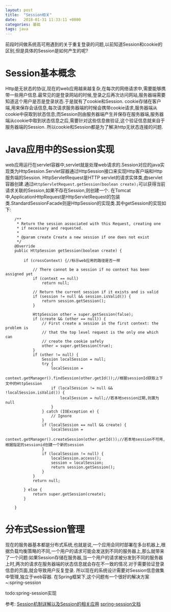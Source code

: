 ```yaml
---
layout: post
title:  "Session相关"
date:   2018-01-31 11:33:11 +0800
categories: 基础
tags: java
---
```


前段时间做系统高可用遇到的关于重复登录的问题,以前知道Session和cookie的区别,但是具体的Session是如何产生的呢?

# Session基本概念
Http是无状态的协议,现在的web应用越来越复杂,在每次的网络请求中,需要能够携带一些用户信息.最常见的是登录网站的时候,登录之后再次访问网站,服务器端需要知道这个用户是否是登录状态.于是就有了cookie和Session.
cookie存储在客户端,用来保存会话信息,每次请求服务器端的时候会携带cookie请求,服务器端从cookie中获取到状态信息;而Session则由服务器端产生并保存在服务器端,服务器端从cookie中取到状态信息之后,需要针对这些信息做验证,这个验证信息就来自于服务器端的Session.
所以cookie和Session都是为了解决http无状态连接的问题.

# Java应用中的Session实现
web应用运行在servlet容器中,servlet就是处理web请求的.Session对应的java实现类为HttpSession.Servlet容器通过HttpSession接口来实现Http客户端和Http服务端的Session.
HttpServletRequest是HTTP servlet的请求实体类,由servlet容器创建.通过`HttpServletRequest.getSession(boolean create);`可以获得当前请求关联的Session,如果不存在Session,则创建一个.
在Tomcat中,ApplicationHttpRequest是HttpServletRequest的包装类.StandardSessionFacade则是HttpSession的实现类.其中getSession的实现如下:

~~~
    /**
     * Return the session associated with this Request, creating one
     * if necessary and requested.
     *
     * @param create Create a new session if one does not exist
     */
    @Override
    public HttpSession getSession(boolean create) {

        if (crossContext) {//标示web应用的路径是否一样

            // There cannot be a session if no context has been assigned yet
            if (context == null)
                return null;

            // Return the current session if it exists and is valid
            if (session != null && session.isValid()) {
                return session.getSession();
            }

            HttpSession other = super.getSession(false);
            if (create && (other == null)) {
                // First create a session in the first context: the problem is
                // that the top level request is the only one which can
                // create the cookie safely
                other = super.getSession(true);
            }
            if (other != null) {
                Session localSession = null;
                try {
                    localSession =
                        context.getManager().findSession(other.getId());//根据sessionId获取上下文中的HttpSession
                    if (localSession != null && !localSession.isValid()) {
                        localSession = null;//若本地session过期,则置为null
                    }
                } catch (IOException e) {
                    // Ignore
                }
                if (localSession == null && create) {
                    localSession =
                        context.getManager().createSession(other.getId());//若本地session不可用,根据指定的sessionid创建一个新的session
                }
                if (localSession != null) {
                    localSession.access();
                    session = localSession;
                    return session.getSession();
                }
            }
            return null;

        } else {
            return super.getSession(create);
        }

    }
~~~

# 分布式Session管理
现在的服务器基本都是分布式系统,也就是说,一个应用会同时部署在多台机器上,根据负载均衡策略的不同,一个用户的请求可能会发送到不同的服务器上,那么就带来了一个问题:如果Session存储在服务器,当一个用户的请求被分发到不同的服务器上时,两次的请求在服务器端的状态信息就会存在不一致的情况.对于需要验证登录信息的页面,就会导致用户反复登录.
所以现在的系统设计需要对Session信息做集中管理,独立于web容器.
在Spring框架下,这个问题有一个很好的解决方案~:spring-session

todo:spring-session实现




参考:
[Session机制详解以及Session的相关应用](https://www.cnblogs.com/sharpxiajun/p/3395607.html)
[spring-session文档](http://projects.spring.io/spring-session/)